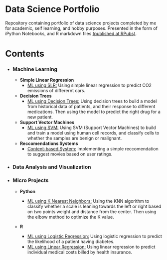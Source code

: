 # Data Science Portfolio

Repository containing portfolio of data science projects completed by me for academic, self learning, and hobby purposes. Presented in the form of iPython Notebooks, and R markdown files [(published at RPubs)](https://rpubs.com/mlane123).

# Contents

- ### Machine Learning
  * __Simple Linear Regression__
    * [ML using SLR:](https://github.com/myles-lane/Data-Science-Portfolio/blob/master/Machine%20Learning/Simple-Linear-Regression.ipynb) Using simple linear regression to predict CO2 emissions of differernt cars.
  * __Decision Trees__
    * [ML using Decision Trees:](https://github.com/myles-lane/Data-Science-Portfolio/blob/master/Machine%20Learning/Decision-Trees.ipynb) Using decision trees to build a model from historical data of patients, and their response to different medications. Then using the model to predict the right drug for a new patient.
  * __Support Vector Machines__
    * [ML using SVM:](https://github.com/myles-lane/Data-Science-Portfolio/blob/master/Machine%20Learning/SVM.ipynb) Using SVM (Support Vector Machines) to build and train a model using human cell records, and classify cells to whether the samples are benign or malignant.
  * __Reccomendations Systems__
    * [Content-based System:](https://github.com/myles-lane/Data-Science-Portfolio/blob/master/Machine%20Learning/Content-RecSys.ipynb) Implementing a simple reccomendation to suggest movies based on user ratings.

- ### Data Analysis and Visualization

- ### Micro Projects
  * __Python__
    * [ML using K Nearest Neighbors:](https://github.com/myles-lane/Data-Science-Portfolio/blob/master/Micro%20Projects/K-Nearest%20ML.ipynb) Using the KNN algorithm to classify whether a scale is leaning towards the left or right based on two points weight and distance from the center. Then using the elbow method to optimize the K value.
   
  * __R__
    * [ML using Logistic Regression:](https://rpubs.com/mlane123/micro_logistic) Using logistic regression to predict the likelihood of a patient having diabetes.
    * [ML using Linear Regression:](https://rpubs.com/mlane123/micro_linear) Using linear regression to predict individual medical costs billed by health insurance.

